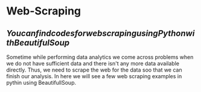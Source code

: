 # Web-Scraping

## $You can find codes for webscraping using Python with BeautifulSoup$

Sometime while performing data analytics we come across problems when we do not have sufficient data and there isn't any more data available directly. Thus, we need to scrape the web for the data soo that we can finish our analysis. In here we will see a few web scraping examples in pythin using BeautifullSoup.
